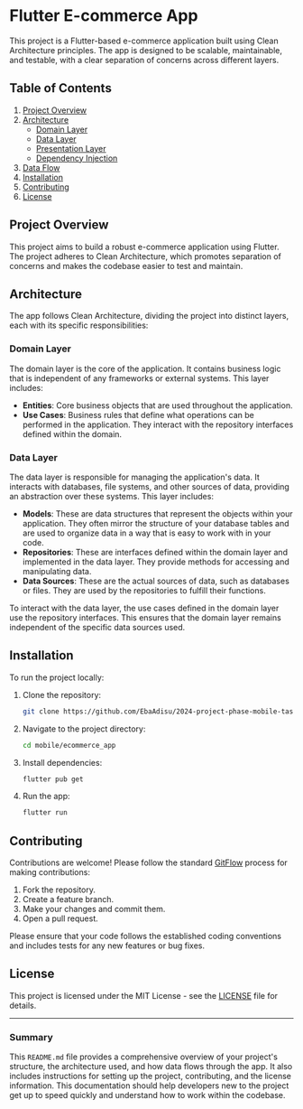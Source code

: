 # Flutter E-commerce App

This project is a Flutter-based e-commerce application built using Clean Architecture principles. The app is designed to be scalable, maintainable, and testable, with a clear separation of concerns across different layers.

## Table of Contents

1. [Project Overview](#project-overview)
2. [Architecture](#architecture)
    - [Domain Layer](#domain-layer)
    - [Data Layer](#data-layer)
    - [Presentation Layer](#presentation-layer)
    - [Dependency Injection](#dependency-injection)
3. [Data Flow](#data-flow)
4. [Installation](#installation)
5. [Contributing](#contributing)
6. [License](#license)

## Project Overview

This project aims to build a robust e-commerce application using Flutter. The project adheres to Clean Architecture, which promotes separation of concerns and makes the codebase easier to test and maintain.

## Architecture

The app follows Clean Architecture, dividing the project into distinct layers, each with its specific responsibilities:

### Domain Layer

The domain layer is the core of the application. It contains business logic that is independent of any frameworks or external systems. This layer includes:

-   **Entities**: Core business objects that are used throughout the application.
-   **Use Cases**: Business rules that define what operations can be performed in the application. They interact with the repository interfaces defined within the domain.

### Data Layer

The data layer is responsible for managing the application's data. It interacts with databases, file systems, and other sources of data, providing an abstraction over these systems. This layer includes:

-   **Models**: These are data structures that represent the objects within your application. They often mirror the structure of your database tables and are used to organize data in a way that is easy to work with in your code.
-   **Repositories**: These are interfaces defined within the domain layer and implemented in the data layer. They provide methods for accessing and manipulating data.
-   **Data Sources**: These are the actual sources of data, such as databases or files. They are used by the repositories to fulfill their functions.

To interact with the data layer, the use cases defined in the domain layer use the repository interfaces. This ensures that the domain layer remains independent of the specific data sources used.

## Installation

To run the project locally:

1. Clone the repository:
    ```sh
    git clone https://github.com/EbaAdisu/2024-project-phase-mobile-tasks
    ```
2. Navigate to the project directory:
    ```sh
    cd mobile/ecommerce_app
    ```
3. Install dependencies:
    ```sh
    flutter pub get
    ```
4. Run the app:
    ```sh
    flutter run
    ```

## Contributing

Contributions are welcome! Please follow the standard [GitFlow](https://nvie.com/posts/a-successful-git-branching-model/) process for making contributions:

1. Fork the repository.
2. Create a feature branch.
3. Make your changes and commit them.
4. Open a pull request.

Please ensure that your code follows the established coding conventions and includes tests for any new features or bug fixes.

## License

This project is licensed under the MIT License - see the [LICENSE](LICENSE) file for details.

---

### Summary

This `README.md` file provides a comprehensive overview of your project's structure, the architecture used, and how data flows through the app. It also includes instructions for setting up the project, contributing, and the license information. This documentation should help developers new to the project get up to speed quickly and understand how to work within the codebase.
